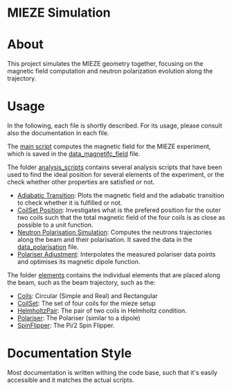 MIEZE Simulation
================

About
=====

This project simulates the MIEZE geometry together, focusing on the magnetic field computation and neutron polarization 
evolution along the trajectory.

Usage
=====

In the following, each file is shortly described. For its usage, please consult also the documentation in each file.

The [main script](simulation/simulate.py) computes the magnetic field for the MIEZE experiment, which is saved in the 
[data_magnetifc_field](./data/data_magnetic_field.csv) file.

The folder [analysis_scripts](analysises) contains several analysis scripts that have been used to 
find the ideal position for several elements of the experiment, or the check whether other properties are satisfied or 
not.

* [Adiabatic Transition](analysises/adiabatic_check/scripts/adiabatic_check.py): 
Plots the magnetic field and the adiabatic transition to check whether it is fulfilled or not.
* [CoilSet Position](analysises/coil_set_configuration/scripts/coil_set_positions.py): 
Investigates what is the prefered position for the outer two coils such that the total magnetic field of the four coils 
is as close as possible to a unit function.
* [Neutron Polarisation Simulation](analysises/neutron_polarisation_simulation/neutron_pol_sim.py): 
Computes the neutrons trajectories along the beam and their polarisation. It saved the data in the
[data_polarisation](./data/data_polarisation.csv) file. 
* [Polariser Adjustment](analysises/polariser_adjustment/polariser_adjustment.py):
Interpolates the measured polariser data points and optimises its magnetic dipole function.


The folder [elements](simulation/elements) contains the individual elements that are placed along the beam, such as 
the beam trajectory, such as the:

* [Coils](simulation/elements/coils.py): Circular (Simple and Real) and Rectangular 
* [CoilSet](simulation/elements/coil_set.py): The set of four coils for the mieze setup
* [HelmholtzPair](simulation/elements/helmholtz_pair.py): The pair of two coils in Helmholtz condition.
* [Polariser](simulation/elements/coils.py): The Polariser (similar to a dipole)
* [SpinFlipper](simulation/elements/spin_flipper.py): The Pi/2 Spin Flipper.
 

Documentation Style
===================

Most documentation is written withing the code base, such that it's easily accessible and it matches the actual scripts.
